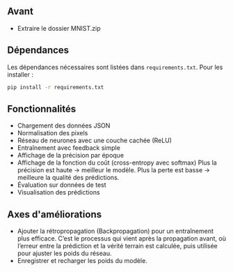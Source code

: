 ## Avant

- Extraire le dossier MNIST.zip

## Dépendances

Les dépendances nécessaires sont listées dans `requirements.txt`. Pour les installer :

```bash
pip install -r requirements.txt
```

## Fonctionnalités

- Chargement des données JSON
- Normalisation des pixels
- Réseau de neurones avec une couche cachée (ReLU)
- Entraînement avec feedback simple
- Affichage de la précision par époque
- Affichage de la fonction du coût (cross-entropy avec softmax)
  Plus la précision est haute → meilleur le modèle.
  Plus la perte est basse → meilleure la qualité des prédictions.
- Évaluation sur données de test
- Visualisation des prédictions

## Axes d'améliorations

- Ajouter la rétropropagation (Backpropagation) pour un entraînement plus efficace.
  C’est le processus qui vient après la propagation avant, où l’erreur entre la prédiction et la vérité terrain est calculée, puis utilisée pour ajuster les poids du réseau.
- Enregistrer et recharger les poids du modèle.
